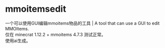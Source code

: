 # mmoitemsedit
一个可以使用GUI编辑mmoitems物品的工具 | A tool that can use a GUI to edit MMOItems.<br/>
仅在 minecrat 1.12.2 + mmoitems 4.7.3 测试正常。<br/>
使用ai生成。
